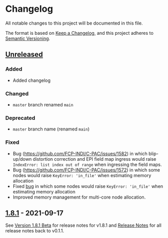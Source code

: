 # Changelog

All notable changes to this project will be documented in this file.

The format is based on [Keep a Changelog](https://keepachangelog.com/en/1.0.0/),
and this project adheres to [Semantic Versioning](https://semver.org/spec/v2.0.0.html).

## [Unreleased]

### Added 

- Added changelog

### Changed

- `master` branch renamed `main`

### Deprecated

- `master` branch name (renamed `main`)

### Fixed

- Bug (https://github.com/FCP-INDI/C-PAC/issues/1582) in which blip-up/down distortion correction and EPI field map ingress would raise `IndexError: list index out of range` when ingressing the field maps.
- Bug (https://github.com/FCP-INDI/C-PAC/issues/1572) in which some nodes would raise `KeyError: 'in_file'` when estimating memory allocation
- Fixed [bug](https://github.com/FCP-INDI/C-PAC/issues/1572) in which some nodes would raise `KeyError: 'in_file'` when estimating memory allocation
- Improved memory management for multi-core node allocation.

## [1.8.1] - 2021-09-17

See [Version 1.8.1 Beta](https://fcp-indi.github.io/docs/user/release_notes/v1.8.1) for release notes for v1.8.1 and [Release Notes](https://fcp-indi.github.io/docs/user/release_notes) for all release notes back to v0.1.1.

[unreleased]: https://github.com/FCP-INDI/C-PAC/compare/v1.8.1...develop
[1.8.1]: https://github.com/FCP-INDI/C-PAC/releases/tag/v1.8.1
